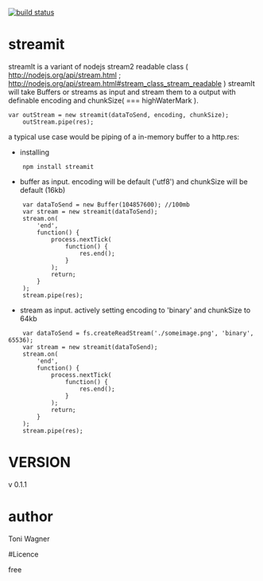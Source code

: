 [![build status](https://secure.travis-ci.org/itsatony/streamit.png)](http://travis-ci.org/itsatony/streamit)

# streamit

streamIt is a variant of nodejs stream2 readable class ( http://nodejs.org/api/stream.html ; http://nodejs.org/api/stream.html#stream_class_stream_readable )
streamIt will take Buffers or streams as input and stream them to a output with definable encoding and chunkSize( === highWaterMark ).

    var outStream = new streamit(dataToSend, encoding, chunkSize);
		outStream.pipe(res);

a typical use case would be piping of a in-memory buffer to a http.res:


* installing

````
    npm install streamit
````

* buffer as input. encoding will be default ('utf8') and chunkSize will be default (16kb)

````
    var dataToSend = new Buffer(104857600); //100mb
    var stream = new streamit(dataToSend);
    stream.on(
    	'end',
    	function() {
    		process.nextTick(
    			function() {
    				res.end();
    			}
    		);
    		return;
    	}
    );
    stream.pipe(res);
````

* stream as input. actively setting encoding to 'binary' and chunkSize to 64kb

````
    var dataToSend = fs.createReadStream('./someimage.png', 'binary', 65536);
    var stream = new streamit(dataToSend);
    stream.on(
    	'end',
    	function() {
    		process.nextTick(
    			function() {
    				res.end();
    			}
    		);
    		return;
    	}
    );
    stream.pipe(res);
````



# VERSION
v 0.1.1

# author

Toni Wagner

#Licence

free
